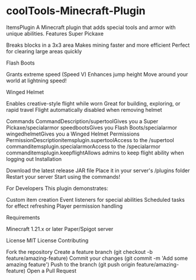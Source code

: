 # coolTools-Minecraft-Plugin
ItemsPlugin
A Minecraft plugin that adds special tools and armor with unique abilities.
Features
Super Pickaxe

Breaks blocks in a 3x3 area
Makes mining faster and more efficient
Perfect for clearing large areas quickly

Flash Boots

Grants extreme speed (Speed V)
Enhances jump height
Move around your world at lightning speed!

Winged Helmet

Enables creative-style flight while worn
Great for building, exploring, or rapid travel
Flight automatically disabled when removing helmet

Commands
CommandDescription/supertoolGives you a Super Pickaxe/specialarmor speedbootsGives you Flash Boots/specialarmor wingedhelmetGives you a Winged Helmet
Permissions
PermissionDescriptionitemsplugin.supertoolAccess to the /supertool commanditemsplugin.specialarmorAccess to the /specialarmor commanditemsplugin.keepflightAllows admins to keep flight ability when logging out
Installation

Download the latest release JAR file
Place it in your server's /plugins folder
Restart your server
Start using the commands!

For Developers
This plugin demonstrates:

Custom item creation
Event listeners for special abilities
Scheduled tasks for effect refreshing
Player permission handling

Requirements

Minecraft 1.21.x or later
Paper/Spigot server

License
MIT License
Contributing

Fork the repository
Create a feature branch (git checkout -b feature/amazing-feature)
Commit your changes (git commit -m 'Add some amazing feature')
Push to the branch (git push origin feature/amazing-feature)
Open a Pull Request
